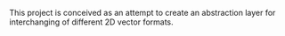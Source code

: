 This project is conceived as an attempt to create an abstraction layer for interchanging of different 2D vector formats.